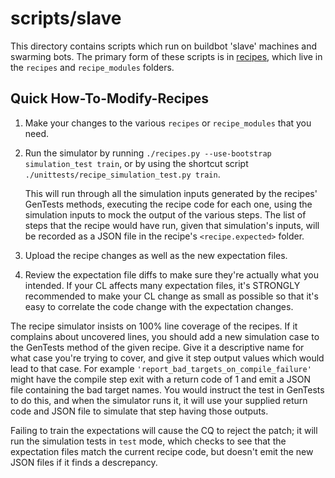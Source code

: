 # scripts/slave

This directory contains scripts which run on buildbot 'slave' machines and
swarming bots. The primary form of these scripts is in [recipes][1], which live
in the `recipes` and `recipe_modules` folders.

[1]: https://github.com/luci/recipes-py

## Quick How-To-Modify-Recipes

 1. Make your changes to the various `recipes` or `recipe_modules` that you
    need.
 1. Run the simulator by running `./recipes.py --use-bootstrap simulation_test train`,
    or by using the shortcut script `./unittests/recipe_simulation_test.py train`.

    This will run through all the simulation inputs generated by the recipes'
    GenTests methods, executing the recipe code for each one, using the
    simulation inputs to mock the output of the various steps. The list of steps
    that the recipe would have run, given that simulation's inputs, will be
    recorded as a JSON file in the recipe's `<recipe.expected>` folder.
 1. Upload the recipe changes as well as the new expectation files.
 1. Review the expectation file diffs to make sure they're actually what you
    intended. If your CL affects many expectation files, it's STRONGLY
    recommended to make your CL change as small as possible so that it's easy
    to correlate the code change with the expectation changes.

The recipe simulator insists on 100% line coverage of the recipes. If it
complains about uncovered lines, you should add a new simulation case to the
GenTests method of the given recipe. Give it a descriptive name for what case
you're trying to cover, and give it step output values which would lead to that
case. For example `'report_bad_targets_on_compile_failure'` might have the
compile step exit with a return code of 1 and emit a JSON file containing the
bad target names. You would instruct the test in GenTests to do this, and when
the simulator runs it, it will use your supplied return code and JSON file to
simulate that step having those outputs.

Failing to train the expectations will cause the CQ to reject the patch; it will
run the simulation tests in `test` mode, which checks to see that the
expectation files match the current recipe code, but doesn't emit the new JSON
files if it finds a descrepancy.
